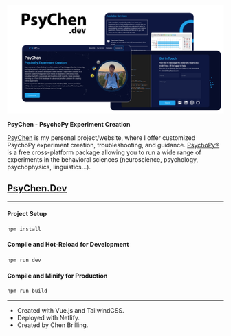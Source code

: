 ![Website preview](./src/assets/images/psygit.png)

**PsyChen - PsychoPy Experiment Creation**

[PsyChen](https://psychen.dev/) is my personal project/website, where I offer customized PsychoPy experiment creation, troubleshooting, and guidance.
[PsychoPy®](https://www.psychopy.org/) is a free cross-platform package allowing you to run a wide range of experiments in the behavioral sciences (neuroscience, psychology, psychophysics, linguistics...).

## [PsyChen.Dev](https://psychen.dev/)
-----


#### Project Setup

```sh
npm install
```

#### Compile and Hot-Reload for Development

```sh
npm run dev
```

#### Compile and Minify for Production

```sh
npm run build
```

----

- Created with Vue.js and TailwindCSS.
- Deployed with Netlify.
- Created by Chen Brilling.
